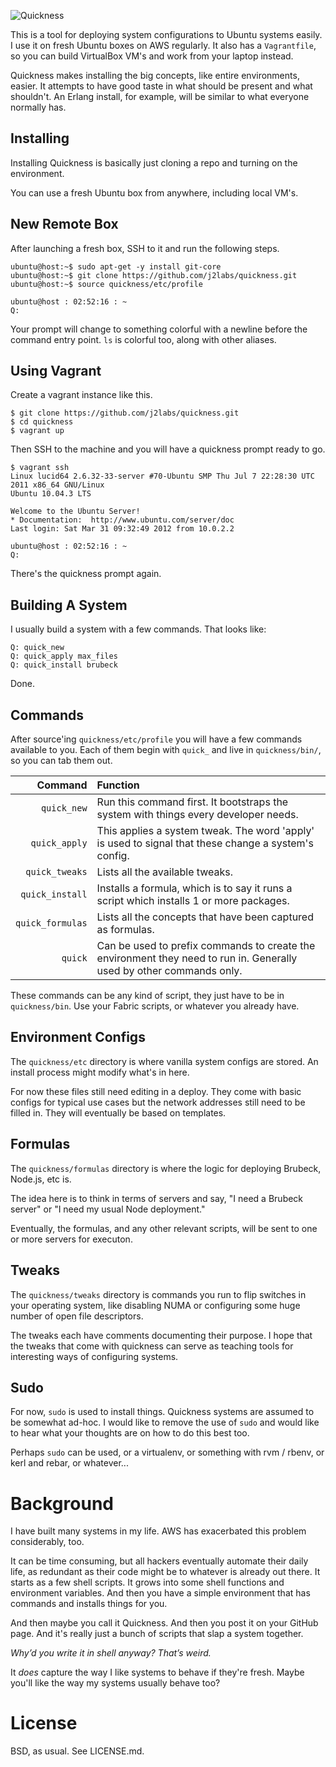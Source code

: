 ![Quickness](https://github.com/j2labs/quickness/raw/master/etc/logo.png)

This is a tool for deploying system configurations to Ubuntu systems easily. I use it on fresh Ubuntu boxes on AWS regularly. It also has a `Vagrantfile`, so you can build VirtualBox VM's and work from your laptop instead.

Quickness makes installing the big concepts, like entire environments, easier. It attempts to have good taste in what should be present and what shouldn't. An Erlang install, for example, will be similar to what everyone normally has.


## Installing

Installing Quickness is basically just cloning a repo and turning on the environment. 

You can use a fresh Ubuntu box from anywhere, including local VM's.

## New Remote Box

After launching a fresh box, SSH to it and run the following steps.

    ubuntu@host:~$ sudo apt-get -y install git-core
    ubuntu@host:~$ git clone https://github.com/j2labs/quickness.git
    ubuntu@host:~$ source quickness/etc/profile

    ubuntu@host : 02:52:16 : ~
    Q: 

Your prompt will change to something colorful with a newline before the command entry point. `ls` is colorful too, along with other aliases. 


## Using Vagrant

Create a vagrant instance like this.

    $ git clone https://github.com/j2labs/quickness.git
    $ cd quickness
    $ vagrant up
    
Then SSH to the machine and you will have a quickness prompt ready to go.

    $ vagrant ssh
    Linux lucid64 2.6.32-33-server #70-Ubuntu SMP Thu Jul 7 22:28:30 UTC 2011 x86_64 GNU/Linux
    Ubuntu 10.04.3 LTS

    Welcome to the Ubuntu Server!
    * Documentation:  http://www.ubuntu.com/server/doc
    Last login: Sat Mar 31 09:32:49 2012 from 10.0.2.2
    
    ubuntu@host : 02:52:16 : ~
    Q: 

There's the quickness prompt again.


## Building A System

I usually build a system with a few commands. That looks like:

    Q: quick_new
    Q: quick_apply max_files
    Q: quick_install brubeck

Done.


## Commands

After source'ing `quickness/etc/profile` you will have a few commands available to you. Each of them begin with `quick_` and live in `quickness/bin/`, so you can tab them out.

| **Command**      | **Function**                                                                                                         |
|-----------------:|:---------------------------------------------------------------------------------------------------------------------|
| `quick_new`      | Run this command first. It bootstraps the system with things every developer needs.                                  |
| `quick_apply`    | This applies a system tweak. The word 'apply' is used to signal that these change a system's config.                 |
| `quick_tweaks`   | Lists all the available tweaks.                                                                                      |
| `quick_install`  | Installs a formula, which is to say it runs a script which installs 1 or more packages.                              |                          
| `quick_formulas` | Lists all the concepts that have been captured as formulas.                                                          |
| `quick`          | Can be used to prefix commands to create the environment they need to run in. Generally used by other commands only. |

These commands can be any kind of script, they just have to be in `quickness/bin`.  Use your Fabric scripts, or whatever you already have.


## Environment Configs

The `quickness/etc` directory is where vanilla system configs are stored. An install process might modify what's in here.

For now these files still need editing in a deploy. They come with basic configs for typical use cases but the network addresses still need to be filled in. They will eventually be based on templates.


## Formulas

The `quickness/formulas` directory is where the logic for deploying Brubeck, Node.js, etc is. 

The idea here is to think in terms of servers and say, "I need a Brubeck server" or "I need my usual Node deployment."

Eventually, the formulas, and any other relevant scripts, will be sent to one or more servers for executon.


## Tweaks

The `quickness/tweaks` directory is commands you run to flip switches in your operating system, like disabling NUMA or configuring some huge number of open file descriptors.

The tweaks each have comments documenting their purpose. I hope that the tweaks that come with quickness can serve as teaching tools for interesting ways of configuring systems.


## Sudo

For now, `sudo` is used to install things. Quickness systems are assumed to be somewhat ad-hoc. I would like to remove the use of `sudo` and would like to hear what your thoughts are on how to do this best too.

Perhaps `sudo` can be used, or a virtualenv, or something with rvm / rbenv, or kerl and rebar, or whatever...


# Background

I have built many systems in my life. AWS has exacerbated this problem considerably, too.

It can be time consuming, but all hackers eventually automate their daily life, as redundant as their code might be to whatever is already out there. It starts as a few shell scripts. It grows into some shell functions and environment variables. And then you have a simple environment that has commands and installs things for you.

And then maybe you call it Quickness. And then you post it on your GitHub page. And it's really just a bunch of scripts that slap a system together.

*Why’d you write it in shell anyway? That’s weird.*

It *does* capture the way I like systems to behave if they're fresh. Maybe you'll like the way my systems usually behave too?


# License

BSD, as usual. See LICENSE.md.

